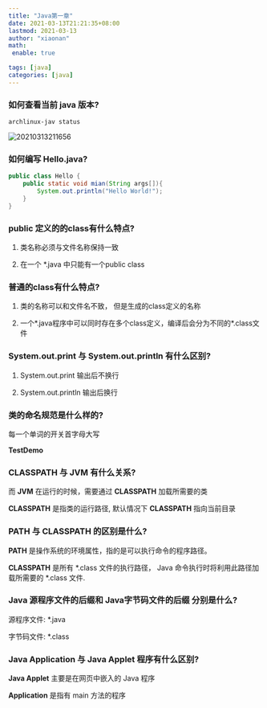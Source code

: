 ```yaml
---
title: "Java第一章"
date: 2021-03-13T21:21:35+08:00
lastmod: 2021-03-13
author: "xiaonan"
math:
 enable: true

tags: [java]
categories: [java]
---
```


### 如何查看当前 **java** 版本?

```
archlinux-jav status
```

![20210313211656](https://img.fengqigang.cn//img/20210313211656.png)

### 如何编写 **Hello.java**?

```java
public class Hello {
	public static void mian(String args[]){
		System.out.println("Hello World!");
	}
}
```

### public 定义的的class有什么特点?

1. 类名称必须与文件名称保持一致

2. 在一个 *.java 中只能有一个public class

### 普通的class有什么特点?

1. 类的名称可以和文件名不致， 但是生成的class定义的名称

2. 一个*.java程序中可以同时存在多个class定义，编译后会分为不同的*.class文件

### System.out.print 与 System.out.println 有什么区别?

1. System.out.print 输出后不换行

2. System.out.println 输出后换行

### 类的命名规范是什么样的?

每一个单词的开关首字母大写

**TestDemo**

### **CLASSPATH** 与 **JVM** 有什么关系?

而 **JVM** 在运行的时候，需要通过 **CLASSPATH** 加载所需要的类

**CLASSPATH** 是指类的运行路径, 默认情况下 **CLASSPATH** 指向当前目录

### **PATH** 与 **CLASSPATH** 的区别是什么?

**PATH** 是操作系统的环境属性，指的是可以执行命令的程序路径。

**CLASSPATH** 是所有 *.class 文件的执行路径， Java 命令执行时将利用此路径加载所需要的 *.class 文件.

### Java 源程序文件的后缀和 Java字节码文件的后缀 分别是什么?

源程序文件: *.java

字节码文件: *.class

### Java Application 与 Java Applet 程序有什么区别?

**Java Applet** 主要是在网页中嵌入的 Java 程序

**Application** 是指有 main 方法的程序


